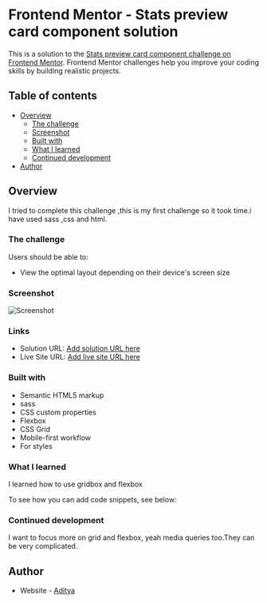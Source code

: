 # Frontend Mentor - Stats preview card component solution

This is a solution to the [Stats preview card component challenge on Frontend Mentor](https://www.frontendmentor.io/challenges/stats-preview-card-component-8JqbgoU62). Frontend Mentor challenges help you improve your coding skills by building realistic projects.

## Table of contents

- [Overview](#overview)
  - [The challenge](#the-challenge)
  - [Screenshot](#screenshot)
  - [Built with](#built-with)
  - [What I learned](#what-i-learned)
  - [Continued development](#continued-development)
- [Author](#author)

## Overview

I tried to complete this challenge ,this is my first challenge so it took time.i have used sass ,css and html.

### The challenge

Users should be able to:

- View the optimal layout depending on their device's screen size

### Screenshot

![Screenshot]("completed.png")

### Links

- Solution URL: [Add solution URL here](https://your-solution-url.com)
- Live Site URL: [Add live site URL here](https://your-live-site-url.com)

### Built with

- Semantic HTML5 markup
- sass
- CSS custom properties
- Flexbox
- CSS Grid
- Mobile-first workflow
- For styles

### What I learned

I learned how to use gridbox and flexbox

To see how you can add code snippets, see below:

### Continued development

I want to focus more on grid and flexbox, yeah media queries too.They can be very complicated.

## Author

- Website - [Aditya](https://cs-aditya.herokuapp.com/index.html)
